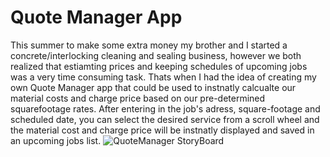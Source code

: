 # Quote Manager App
This summer to make some extra money my brother and I started a concrete/interlocking cleaning and sealing business, however we both realized that estiamting prices and keeping schedules of upcoming jobs was a very time consuming task. Thats when I had the idea of creating my own Quote Manager app that could be used to instnatly calcualte our material costs and charge price based on our pre-determined squarefootage rates. After entering in the job's adress, square-footage and scheduled date, you can select the desired service from a scroll wheel and the material cost and charge price will be instnatly displayed and saved in an upcoming jobs list.
![QuoteManager StoryBoard](https://user-images.githubusercontent.com/57304403/133907655-77bbd5a0-8c15-488f-b132-ae36aed2bae9.png)
